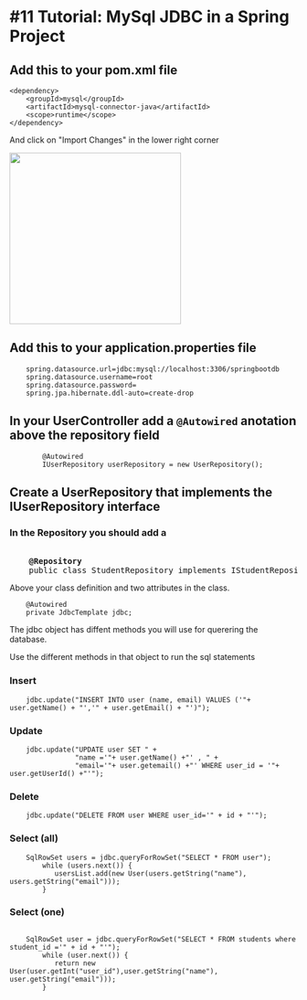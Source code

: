 # #11 Tutorial: MySql JDBC in a Spring Project

## Add this to your pom.xml file
````      
<dependency>
	<groupId>mysql</groupId>
	<artifactId>mysql-connector-java</artifactId>
	<scope>runtime</scope>
</dependency>
````    
And click on "Import Changes" in the lower right corner

<img src="https://github.com/dat17v1/2_11_mysql_spring/blob/master/Materials/img/ImportChanges.png" width="300" />

## Add this to your application.properties file
````    
	spring.datasource.url=jdbc:mysql://localhost:3306/springbootdb
	spring.datasource.username=root
	spring.datasource.password=
	spring.jpa.hibernate.ddl-auto=create-drop
````    

## In your UserController add a ````@Autowired```` anotation above the repository field

````    
    	@Autowired
    	IUserRepository userRepository = new UserRepository();

````    
## Create a UserRepository that implements the IUserRepository interface
### In the Repository you should add a 
<pre>    
	<b>@Repository</b>
	public class StudentRepository implements IStudentRepository {
</pre>    
Above your class definition
and two attributes in the class.
````    
	@Autowired
	private JdbcTemplate jdbc;
````    

The jdbc object has diffent methods you will use for querering the database.

Use the different methods in that object to run the sql statements

### Insert
````    
	jdbc.update("INSERT INTO user (name, email) VALUES ('"+ user.getName() + "','" + user.getEmail() + "')");
````     

### Update
````    
	jdbc.update("UPDATE user SET " +
                "name ='"+ user.getName() +"' , " +
                "email='"+ user.getemail() +"' WHERE user_id = '"+ user.getUserId() +"'");
```` 

### Delete
````    
	jdbc.update("DELETE FROM user WHERE user_id='" + id + "'");
```` 


### Select (all)
````    
	SqlRowSet users = jdbc.queryForRowSet("SELECT * FROM user");
        while (users.next()) {
           usersList.add(new User(users.getString("name"), users.getString("email")));
        }
````     

### Select (one)
````    
	
	SqlRowSet user = jdbc.queryForRowSet("SELECT * FROM students where student_id ='" + id + "'");
        while (user.next()) {
           return new User(user.getInt("user_id"),user.getString("name"), user.getString("email")));
        }

````    



